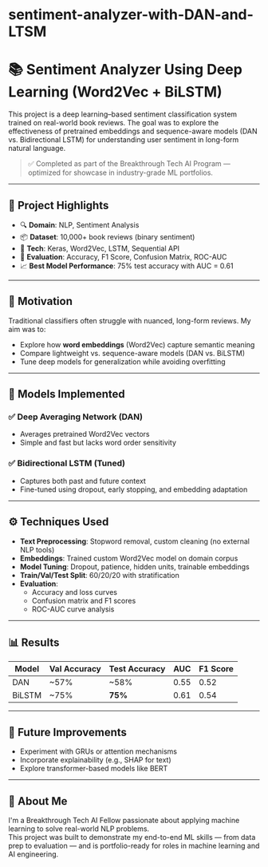 # sentiment-analyzer-with-DAN-and-LTSM

# 📚 Sentiment Analyzer Using Deep Learning (Word2Vec + BiLSTM)

This project is a deep learning–based sentiment classification system trained on real-world book reviews. The goal was to explore the effectiveness of pretrained embeddings and sequence-aware models (DAN vs. Bidirectional LSTM) for understanding user sentiment in long-form natural language.

> ✅ Completed as part of the Breakthrough Tech AI Program — optimized for showcase in industry-grade ML portfolios.

---

## 🚀 Project Highlights

- 🔍 **Domain**: NLP, Sentiment Analysis  
- 📦 **Dataset**: 10,000+ book reviews (binary sentiment)  
- 🧠 **Tech**: Keras, Word2Vec, LSTM, Sequential API  
- 🧪 **Evaluation**: Accuracy, F1 Score, Confusion Matrix, ROC-AUC  
- 📈 **Best Model Performance**: 75% test accuracy with AUC = 0.61

---

## 🎯 Motivation

Traditional classifiers often struggle with nuanced, long-form reviews. My aim was to:
- Explore how **word embeddings** (Word2Vec) capture semantic meaning
- Compare lightweight vs. sequence-aware models (DAN vs. BiLSTM)
- Tune deep models for generalization while avoiding overfitting

---

## 🧠 Models Implemented

### ✅ Deep Averaging Network (DAN)
- Averages pretrained Word2Vec vectors
- Simple and fast but lacks word order sensitivity

### ✅ Bidirectional LSTM (Tuned)
- Captures both past and future context
- Fine-tuned using dropout, early stopping, and embedding adaptation

---

## ⚙️ Techniques Used

- **Text Preprocessing**: Stopword removal, custom cleaning (no external NLP tools)
- **Embeddings**: Trained custom Word2Vec model on domain corpus
- **Model Tuning**: Dropout, patience, hidden units, trainable embeddings
- **Train/Val/Test Split**: 60/20/20 with stratification
- **Evaluation**: 
  - Accuracy and loss curves
  - Confusion matrix and F1 scores
  - ROC-AUC curve analysis

---

## 📊 Results

| Model     | Val Accuracy | Test Accuracy | AUC   | F1 Score |
|-----------|--------------|----------------|-------|----------|
| DAN       | ~57%         | ~58%           | 0.55  | 0.52     |
| BiLSTM    | ~75%         | **75%**        | 0.61  | 0.54     |

---
## 🧭 Future Improvements

- Experiment with GRUs or attention mechanisms
- Incorporate explainability (e.g., SHAP for text)
- Explore transformer-based models like BERT

---

## 🙋 About Me

I'm a Breakthrough Tech AI Fellow passionate about applying machine learning to solve real-world NLP problems.  
This project was built to demonstrate my end-to-end ML skills — from data prep to evaluation — and is portfolio-ready for roles in machine learning and AI engineering.



